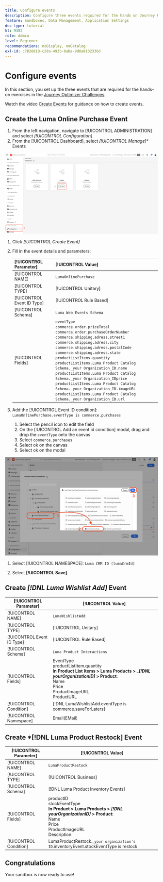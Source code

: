 ```yaml
---
title: Configure events
description: Configure three events required for the hands on Journey Optimizer Challenges
feature: Sandboxes, Data Management, Application Settings
doc-type: tutorial
kt: 9382
role: Admin
level: Beginner
recommendations: noDisplay, noCatalog
exl-id: c7826818-c28a-493b-8aba-9d8a8102336d
---
```

# Configure events

In this section, you set up the three events that are required for the hands-on exercises in the [Journey Optimizer Challenges](/help/challenges/introduction-and-prerequisites.md).

Watch the video [Create Events](/help/set-up-journeys/create-events.md) for guidance on how to create events.

## Create the Luma Online Purchase Event

1. From the left navigation, navigate to [!UICONTROL ADMINISTRATION] and select *[!UICONTROL Configuration]*
1. From the [!UICONTROL Dashboard], select *[!UICONTROL Manage*]* Events

![Manage events](assets/create-events.png)

1. Click *[!UICONTROL Create Event]*
1. Fill in the event details and parameters:

   |[!UICONTROL Parameter] |[!UICONTROL Value]|
   |-------------|-----------|
   | [!UICONTROL NAME]|`LumaOnlinePurchase`|
   | [!UICONTROL TYPE]| [!UICONTROL Unitary] |
   | [!UICONTROL Event ID Type]|[!UICONTROL Rule Based]|
   | [!UICONTROL Schema]| `Luma Web Events Schema`|
   | [!UICONTROL Fields]| `eventType` <br>`commerce.order.priceTotal`<br>`commerce.order.purchaseOrderNumber`<br>`commerce.shipping.adress.street1`<br>`commerce.shipping.adress.city`<br>`commerce.shipping.adress.postalCode`<br>`commerce.shipping.adress.state`<br>`productListItems.quantity`<br>`productListItems.Luma Product Catalog Schema._your Organization_ID.name`<br>`productListItems.Luma Product Catalog Schema._your Organization_IDprice`<br>`productListItems.Luma Product Catalog Schema._your Organization_ID.imageURL`<br>`productListItems.Luma Product Catalog Schema._your Organization_ID.url`|

1. Add the [!UICONTROL Event ID condition]: `LumaOnlinePurchase.eventType is commerce.purchases`

   1. Select the pencil icon to edit the field
   2. On the [!UICONTROL Add an event id condition] modal, drag and drop the `eventType` onto the canvas
   3. Select `commerce.purchases`
   4. Select ok on the canvas
   5. Select ok on the modal

![Add event condition](/help/tutorial-configure-a-training-sandbox/assets/Event-lumaOnlinePurchase-condition-1.png)

1. Select [!UICONTROL NAMESPACE]: `Luma CRM ID (lumaCrmId)`

2. Select **[!UICONTROL Save]**.

## Create *[!DNL Luma Wishlist Add]* Event

|[!UICONTROL Parameter]|[!UICONTROL Value]|
|-------------|-----------|
|[!UICONTROL NAME]|`LumaWishlistAdd`|
|[!UICONTROL TYPE]| [!UICONTROL Unitary] |
|[!UICONTROL Event ID Type]|[!UICONTROL Rule Based]|
|[!UICONTROL Schema]| `Luma Product Interactions`|
|[!UICONTROL Fields]| EventType<br>productListItem.quantity<br><b>In Product List Items > Luma Products > _*[!DNL yourOrganizationID]* > Product:</b> <br>Name<br>Price<br> ProductImageURL<br>ProductURL|
|[!UICONTROL Condition]| [!DNL LumaWishlistAdd.eventType is commerce.saveForLaters]|
|[!UICONTROL Namespace]| Email(EMail)|

## Create *[!DNL Luma Product Restock] Event

|[!UICONTROL Parameter]|[!UICONTROL Value]|
|-------------|-----------|
|[!UICONTROL NAME]|`LumaProductRestock`|
|[!UICONTROL TYPE]|[!UICONTROL Business]|
|[!UICONTROL Schema]|[!DNL Luma Product Inventory Events]|
|[!UICONTROL Fields]|productID <br> stockEventType<br><b>In Product > Luma Products > *[!DNL yourOrganizationID]* > Product:</b> <br>Name<br>Price<br> ProductImageURL<br>Description|
|[!UICONTROL Condition]|LumaProductRestock._`your organization's ID`.inventoryEvent.stockEventType is restock|

## Congratulations

Your sandbox is now ready to use!
